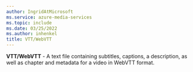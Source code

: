 ```yaml
---
author: IngridAtMicrosoft
ms.service: azure-media-services
ms.topic: include
ms.date: 03/25/2022
ms.author: inhenkel
title: VTT/WebVTT
---
```


**VTT/WebVTT** - A text file containing subtitles, captions, a description, as well as chapter and metadata for a video in WebVTT format.
